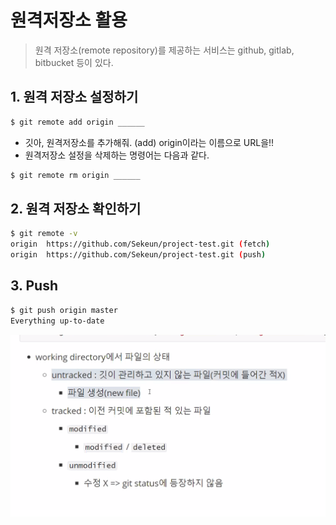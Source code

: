 # 원격저장소 활용

> 원격 저장소(remote repository)를 제공하는 서비스는 github, gitlab, bitbucket 등이 있다.



## 1. 원격 저장소 설정하기

```bash
$ git remote add origin ______
```

- 깃아, 원격저장소를 추가해줘. (add) origin이라는 이름으로 URL을!!
- 원격저장소 설정을 삭제하는 명령어는 다음과 같다.

```bash
$ git remote rm origin ______
```



## 2. 원격 저장소 확인하기

```bash
$ git remote -v
origin	https://github.com/Sekeun/project-test.git (fetch)
origin	https://github.com/Sekeun/project-test.git (push)
```



## 3. Push

```bash
$ git push origin master
Everything up-to-date
```



![image-20201222164924975](md-images/image-20201222164924975.png)

